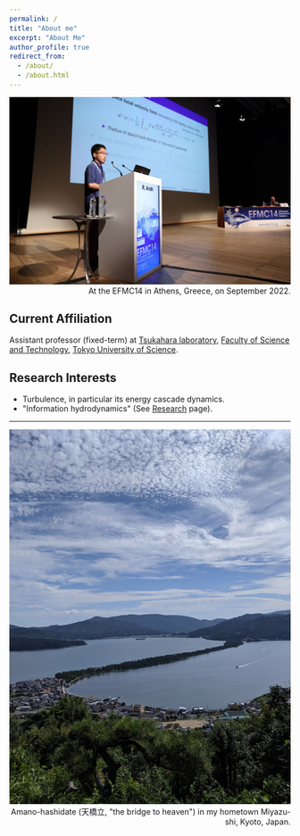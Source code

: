 ```yaml
---
permalink: /
title: "About me"
excerpt: "About Me"
author_profile: true
redirect_from:
  - /about/
  - /about.html
---
```


<div style="text-align:center">
<img src='/images/202209_EFMC14.JPG' width="700">
</div>

<div style="text-align:right;">
At the EFMC14 in Athens, Greece, on September 2022.
</div>

## Current Affiliation

Assistant professor (fixed-term) at [Tsukahara laboratory](https://www.rs.tus.ac.jp/~t2lab/index.html), [Faculty of Science and Technology](https://dept.tus.ac.jp/st/), [Tokyo University of Science](https://www.tus.ac.jp/en/).

## Research Interests

- Turbulence, in particular its energy cascade dynamics.
- "Information hydrodynamics" (See [Research](https://ryo-araki.github.io/research) page).

----

<div style="text-align: center;">
<img src='/images/Amanohashidate.jpg' width="600">
</div>

<div style="text-align: right;">
Amano-hashidate (天橋立, "the bridge to heaven") in my hometown Miyazu-shi, Kyoto, Japan.
</div>
